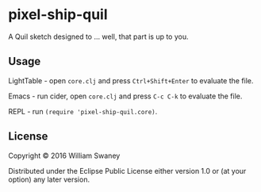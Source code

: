 # pixel-ship-quil

A Quil sketch designed to ... well, that part is up to you.

## Usage

LightTable - open `core.clj` and press `Ctrl+Shift+Enter` to evaluate the file.

Emacs - run cider, open `core.clj` and press `C-c C-k` to evaluate the file.

REPL - run `(require 'pixel-ship-quil.core)`.

## License

Copyright © 2016 William Swaney

Distributed under the Eclipse Public License either version 1.0 or (at
your option) any later version.

